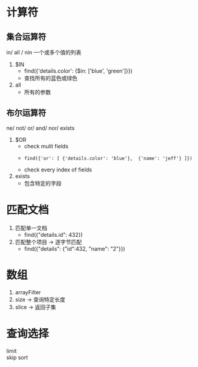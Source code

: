 # 计算符
## 集合运算符 
in/ all / nin 一个或多个值的列表

1. $IN
   - find({'details.color': {$in: ['blue', 'green']}}) 
   - 查找所有的蓝色或绿色
2. all 
   - 所有的参数 

## 布尔运算符

ne/ not/ or/ and/ nor/ exists

1. $OR
    - check mulit fields
    - ```
      find({'or': [ {'details.color': 'blue'},  {'name': 'jeff'} ]})
    - check every index of fields
2. exists 
    - 包含特定的字段

# 匹配文档
1. 匹配单一文档
   - find({"details.id": 432})
2. 匹配整个项目 -> 逐字节匹配
   - find({"details": {"id":432, "name": "2"}})

# 数组
1. arrayFilter
2. size -> 查询特定长度
3. slice -> 返回子集

# 查询选择

limit  
skip 
sort 

